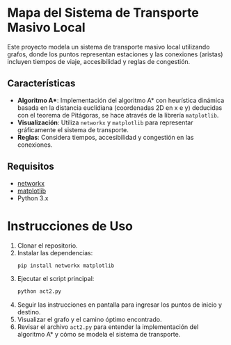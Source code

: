 # Mapa del Sistema de Transporte Masivo Local

Este proyecto modela un sistema de transporte masivo local utilizando grafos, donde los puntos representan estaciones y las conexiones (aristas) incluyen tiempos de viaje, accesibilidad y reglas de congestión.

## Características

- **Algoritmo A\***: Implementación del algoritmo A* con heurística dinámica basada en la distancia euclidiana (coordenadas 2D en x e y) deducidas con el teorema de Pitágoras, se hace através de la librería `matplotlib`.
- **Visualización**: Utiliza `networkx` y `matplotlib` para representar gráficamente el sistema de transporte.
- **Reglas**: Considera tiempos, accesibilidad y congestión en las conexiones.

## Requisitos

- [networkx](https://networkx.org/)
- [matplotlib](https://matplotlib.org/)
- Python 3.x

# Instrucciones de Uso
1. Clonar el repositorio.
2. Instalar las dependencias:
   ```bash
   pip install networkx matplotlib
   ```
3. Ejecutar el script principal:
   ```bash
   python act2.py
   ```
4. Seguir las instrucciones en pantalla para ingresar los puntos de inicio y destino.
5. Visualizar el grafo y el camino óptimo encontrado.
6. Revisar el archivo `act2.py` para entender la implementación del algoritmo A* y cómo se modela el sistema de transporte.